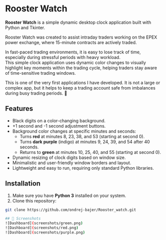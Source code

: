 # Rooster Watch

**Rooster Watch** is a simple dynamic desktop clock application built with Python and Tkinter.

Rooster Watch was created to assist intraday traders working on the EPEX power exchange, where 15-minute contracts are actively traded.

In fast-paced trading environments, it is easy to lose track of time, especially during stressful periods with heavy workload.  
This simple clock application uses dynamic color changes to visually highlight key moments within the trading cycle, helping traders stay aware of time-sensitive trading windows.

This is one of the very first applications I have developed. It is not a large or complex app, but it helps to keep a trading account safe from imbalances during busy trading periods. 🙂

## Features
- Black digits on a color-changing background.
- +1 second and -1 second adjustment buttons.
- Background color changes at specific minutes and seconds:
  - Turns **red** at minutes 8, 23, 38, and 53 (starting at second 0).
  - Turns **dark purple** (indigo) at minutes 9, 24, 39, and 54 after 40 seconds.
  - Returns to **green** at minutes 10, 25, 40, and 55 (starting at second 0).
- Dynamic resizing of clock digits based on window size.
- Minimalistic and user-friendly window borders and layout.
- Lightweight and easy to run, requiring only standard Python libraries.

## Installation

1. Make sure you have **Python 3** installed on your system.
2. Clone this repository:

```bash
git clone https://github.com/ondrej-bajer/Rooster_watch.git

## 📸 Screenshots
![Dashboard](screenshots/green.png)
![Dashboard](screenshots/red.png)
![Dashboard](screenshots/purple.png)
